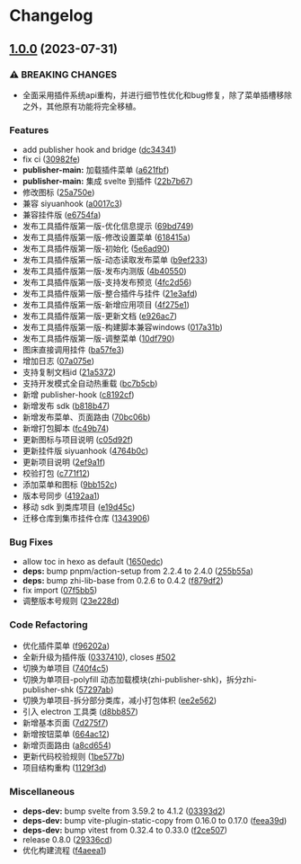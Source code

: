 # Changelog

## [1.0.0](https://github.com/terwer/siyuan-plugin-publisher/compare/v0.8.0...v1.0.0) (2023-07-31)
### ⚠ BREAKING CHANGES
* 全面采用插件系统api重构，并进行细节性优化和bug修复，除了菜单插槽移除之外，其他原有功能将完全移植。
### Features
* add publisher hook and bridge ([dc34341](https://github.com/terwer/siyuan-plugin-publisher/commit/dc343414cd1f120a6dde6bf34420ec8c30b42454))
* fix ci ([30982fe](https://github.com/terwer/siyuan-plugin-publisher/commit/30982fe6160805efbcfc1313e716e069e92d37b4))
* **publisher-main:** 加载插件菜单 ([a621fbf](https://github.com/terwer/siyuan-plugin-publisher/commit/a621fbf722cc04f5a18adca71524e33a7b43d4ab))
* **publisher-main:** 集成 svelte 到插件 ([22b7b67](https://github.com/terwer/siyuan-plugin-publisher/commit/22b7b6776ebcf586420419fb55eb1e332d1b8fa6))
* 修改图标 ([25a750e](https://github.com/terwer/siyuan-plugin-publisher/commit/25a750ef9db8789b028641c6906b495cabacdeaa))
* 兼容 siyuanhook ([a0017c3](https://github.com/terwer/siyuan-plugin-publisher/commit/a0017c39cf50e9960b4d459b5d66e622104dc0c4))
* 兼容挂件版 ([e6754fa](https://github.com/terwer/siyuan-plugin-publisher/commit/e6754fac6ebce00aaf74ee4dd1dbf15dc0f7a740))
* 发布工具插件版第一版-优化信息提示 ([69bd749](https://github.com/terwer/siyuan-plugin-publisher/commit/69bd7495bf1642e16815359e2bff6e12c640d68a))
* 发布工具插件版第一版-修改设置菜单 ([618415a](https://github.com/terwer/siyuan-plugin-publisher/commit/618415a1c561a9d284dd826b00126cdb4855774b))
* 发布工具插件版第一版-初始化 ([5e6ad90](https://github.com/terwer/siyuan-plugin-publisher/commit/5e6ad904a20ed5536c7dbc215199676d6b830764))
* 发布工具插件版第一版-动态读取发布菜单 ([b9ef233](https://github.com/terwer/siyuan-plugin-publisher/commit/b9ef233b5c9d8ad5c50cbec8d046e0ad9d74461e))
* 发布工具插件版第一版-发布内测版 ([4b40550](https://github.com/terwer/siyuan-plugin-publisher/commit/4b405502610894f0ff18221d69ac2679aba97605))
* 发布工具插件版第一版-支持发布预览 ([4fc2d56](https://github.com/terwer/siyuan-plugin-publisher/commit/4fc2d56b0c9cd4f20255073f5404bb147f0d9b59))
* 发布工具插件版第一版-整合插件与挂件 ([21e3afd](https://github.com/terwer/siyuan-plugin-publisher/commit/21e3afd68cdfd54d115ed14b9dc3689ef6d0500f))
* 发布工具插件版第一版-新增应用项目 ([4f275e1](https://github.com/terwer/siyuan-plugin-publisher/commit/4f275e1f5da54605d0bf89089a2020e09886da6a))
* 发布工具插件版第一版-更新文档 ([e926ac7](https://github.com/terwer/siyuan-plugin-publisher/commit/e926ac7769ad06da6bd21e5f19a11b108b48204f))
* 发布工具插件版第一版-构建脚本兼容windows ([017a31b](https://github.com/terwer/siyuan-plugin-publisher/commit/017a31b302f52c7651d698774aa039b0b5d7f242))
* 发布工具插件版第一版-调整菜单 ([10df790](https://github.com/terwer/siyuan-plugin-publisher/commit/10df790779e06d69c81dd0438070db0aab0c4ec0))
* 图床直接调用挂件 ([ba57fe3](https://github.com/terwer/siyuan-plugin-publisher/commit/ba57fe3c95fd3296a6efeded5abcb356277d3b9f))
* 增加日志 ([07a075e](https://github.com/terwer/siyuan-plugin-publisher/commit/07a075ed4a8c324491cacb0cc1ae1fa5a4029316))
* 支持复制文档id ([21a5372](https://github.com/terwer/siyuan-plugin-publisher/commit/21a5372de30f2975456bc31039ca21efb8817d96))
* 支持开发模式全自动热重载 ([bc7b5cb](https://github.com/terwer/siyuan-plugin-publisher/commit/bc7b5cb81c5c1800eb42844ed9cb7606d4aaacff))
* 新增 publisher-hook ([c8192cf](https://github.com/terwer/siyuan-plugin-publisher/commit/c8192cf337b9107af8cb9c23a8cdcd8c34be19e1))
* 新增发布 sdk ([b818b47](https://github.com/terwer/siyuan-plugin-publisher/commit/b818b4726a9000f81fce98ba3e3a9dd21c079bfc))
* 新增发布菜单、页面路由 ([70bc06b](https://github.com/terwer/siyuan-plugin-publisher/commit/70bc06b9a56f105ddf6db47620e52b9773b2a6f5))
* 新增打包脚本 ([fc49b74](https://github.com/terwer/siyuan-plugin-publisher/commit/fc49b74abd89f4f419d790f660fcbb521d4007c8))
* 更新图标与项目说明 ([c05d92f](https://github.com/terwer/siyuan-plugin-publisher/commit/c05d92f2dbfd2781fb7d19cca8e9bb73e0d5aff3))
* 更新挂件版 siyuanhook ([4764b0c](https://github.com/terwer/siyuan-plugin-publisher/commit/4764b0c78379be1f5f1e74ca56641c14a0652286))
* 更新项目说明 ([2ef9a1f](https://github.com/terwer/siyuan-plugin-publisher/commit/2ef9a1f886c3dfaae25abad79926328f75b4939f))
* 校验打包 ([c771f12](https://github.com/terwer/siyuan-plugin-publisher/commit/c771f12c688faa8f9505ca4bd2eeba161c75820c))
* 添加菜单和图标 ([9bb152c](https://github.com/terwer/siyuan-plugin-publisher/commit/9bb152cda8edb1385182caecee2dfe8c684298d6))
* 版本号同步 ([4192aa1](https://github.com/terwer/siyuan-plugin-publisher/commit/4192aa13c90a839fc3033e8a242c25d61c6cc7cf))
* 移动 sdk 到类库项目 ([e19d45c](https://github.com/terwer/siyuan-plugin-publisher/commit/e19d45c32e4c1933d8597f497658d62d940f9c72))
* 迁移仓库到集市挂件仓库 ([1343906](https://github.com/terwer/siyuan-plugin-publisher/commit/13439061349c43b080cb0c8fa1070e7af3e0b126))
### Bug Fixes
* allow toc in hexo as default ([1650edc](https://github.com/terwer/siyuan-plugin-publisher/commit/1650edc8aaeb6f31eb72a4857bda50124e02d6d6))
* **deps:** bump pnpm/action-setup from 2.2.4 to 2.4.0 ([255b55a](https://github.com/terwer/siyuan-plugin-publisher/commit/255b55a488802c1e738ab4300346851cce749afc))
* **deps:** bump zhi-lib-base from 0.2.6 to 0.4.2 ([f879df2](https://github.com/terwer/siyuan-plugin-publisher/commit/f879df2e00be10709770dbaa172b4d6599ed0fde))
* fix import ([07f5bb5](https://github.com/terwer/siyuan-plugin-publisher/commit/07f5bb58f925faf92e203a8b24495b4d5f9cc793))
* 调整版本号规则 ([23e228d](https://github.com/terwer/siyuan-plugin-publisher/commit/23e228d60f76f006d6d119ee32a92d596c2dbb5b))
### Code Refactoring
* 优化插件菜单 ([f96202a](https://github.com/terwer/siyuan-plugin-publisher/commit/f96202aac973d7ff8379acaa4d9f44d548499626))
* 全新升级为插件版 ([0337410](https://github.com/terwer/siyuan-plugin-publisher/commit/0337410b2f4c6b8d4fc4519ac0526aa2fc40505c)), closes [#502](https://github.com/terwer/siyuan-plugin-publisher/issues/502)
* 切换为单项目 ([740f4c5](https://github.com/terwer/siyuan-plugin-publisher/commit/740f4c5ac8da2ee4202f216b8effa1f883d4a61b))
* 切换为单项目-polyfill 动态加载模块(zhi-publisher-shk)，拆分zhi-publisher-shk ([57297ab](https://github.com/terwer/siyuan-plugin-publisher/commit/57297ab015e639a283e0820288c4f4f069ae7e4a))
* 切换为单项目-拆分部分类库，减小打包体积 ([ee2e562](https://github.com/terwer/siyuan-plugin-publisher/commit/ee2e562b4f9c4a2f8b30c42f44253bdd8b25604e))
* 引入 electron 工具类 ([d8bb857](https://github.com/terwer/siyuan-plugin-publisher/commit/d8bb857f17611e5321131ea27bb8d3ba5c38f0d5))
* 新增基本页面 ([7d275f7](https://github.com/terwer/siyuan-plugin-publisher/commit/7d275f7a91d7da11b307222925d7855fdb414232))
* 新增按钮菜单 ([664ac12](https://github.com/terwer/siyuan-plugin-publisher/commit/664ac12223e10f2f572cde4b3fff0dc5dffe7c2e))
* 新增页面路由 ([a8cd654](https://github.com/terwer/siyuan-plugin-publisher/commit/a8cd6543413e8cd8d88bb443e9b915c509b2a470))
* 更新代码校验规则 ([1be577b](https://github.com/terwer/siyuan-plugin-publisher/commit/1be577b8842cc8772e50f3db2820c07b27913e97))
* 项目结构重构 ([1129f3d](https://github.com/terwer/siyuan-plugin-publisher/commit/1129f3d83e5bd297664bbd91e0d083af71ca1719))
### Miscellaneous
* **deps-dev:** bump svelte from 3.59.2 to 4.1.2 ([03393d2](https://github.com/terwer/siyuan-plugin-publisher/commit/03393d2ec1a0373aea298dbfd685dd3e1fec8ff2))
* **deps-dev:** bump vite-plugin-static-copy from 0.16.0 to 0.17.0 ([feea39d](https://github.com/terwer/siyuan-plugin-publisher/commit/feea39d39bff74051fe0d68153b0628b00bff53f))
* **deps-dev:** bump vitest from 0.32.4 to 0.33.0 ([f2ce507](https://github.com/terwer/siyuan-plugin-publisher/commit/f2ce507ea537601d7dba21de84524274ec1cbee4))
* release 0.8.0 ([29336cd](https://github.com/terwer/siyuan-plugin-publisher/commit/29336cd847064971bc842e44aee75a8e90c226a8))
* 优化构建流程 ([f4aeea1](https://github.com/terwer/siyuan-plugin-publisher/commit/f4aeea1c618638a7774105a87b3e690d6d5d3927))